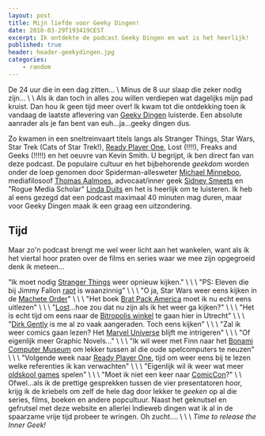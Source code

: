 ```yaml
---
layout: post
title: Mijn liefde voor Geeky Dingen!
date: 2018-03-29T193419CEST
excerpt: Ik ontdekte de podcast Geeky Dingen en wat is het heerlijk!
published: true
header: header-geekydingen.jpg
categories: 
    - random
---
```

De 24 uur die in een dag zitten...
\\
Minus de 8 uur slaap die zeker nodig zijn...
\\
\\
Als ik dan toch in alles zou willen verdiepen wat dagelijks mijn pad kruist. Dan hou ik geen tijd meer over! Ik kwam tot die ontdekking toen ik vandaag de laatste aflevering van [Geeky Dingen](https://soundcloud.com/geekydingen) luisterde. Een absolute aanrader als je fan bent van euh...ja...geeky dingen dus. 

Zo kwamen in een sneltreinvaart titels langs als Stranger Things, Star Wars, Star Trek (Cats of Star Trek!), [Ready Player One](http://readyplayeronemovie.com/), Lost (!!!!), Freaks and Geeks (!!!!!) en het oeuvre van Kevin Smith. U begrijpt, ik ben direct fan van deze podcast. De populaire cultuur en het bijbehorende _geekdom_ worden onder de loep genomen door Spiderman-allesweter [Michael Minneboo](http://www.michaelminneboo.nl/), mediafilosoof [Thomas Aalmoes](https://twitter.com/thomaalmoes), advocaat/inner geek [Sidney Smeets](https://twitter.com/advocaatsmeets) en "Rogue Media Scholar" [Linda Duits](https://twitter.com/lalalalinder) en het is heerlijk om te luisteren. Ik heb al eens gezegd dat een podcast maximaal 40 minuten mag duren, maar voor Geeky Dingen maak ik een graag een uitzondering. 

## Tijd
Maar zo'n podcast brengt me wel weer licht aan het wankelen, want als ik het viertal hoor praten over de films en series waar we mee zijn opgegroeid denk ik meteen...

"Ik moet nodig [Stranger Things](http://www.mtv.co.uk/stranger-things/news/this-fan-theory-that-stranger-things-and-it-are-connected-is-way-too-freaky-to-deal-with) weer opnieuw kijken."
\\
\\
\\
"PS: Eleven die bij Jimmy Fallon [rapt](https://www.youtube.com/watch?v=ZE7TS2Rituo) is waanzinnig"
\\
\\
\\
"O ja, Star Wars weer eens kijken in de [Machete Order](http://www.nomachetejuggling.com/2011/11/11/the-star-wars-saga-suggested-viewing-order/)"
\\
\\
\\
"Het boek [Brat Pack America](https://www.amazon.com/gp/product/B01L62VCAC/ref=kinw_myk_ro_title) moet ik nu echt eens uitlezen"
\\
\\
\\
"[Lost](http://ericknowsitall.com/ultimate-lost-theory/)...hoe zou dat nu zijn als ik het weer ga kijken?"
\\
\\
\\
"Het is echt tijd om eens naar de [Bitropolis winkel](https://bitropolis.nl/) te gaan hier in Utrecht"
\\
\\
\\
"[Dirk Gently](http://www.metacritic.com/tv/dirk-gentlys-holistic-detective-agency) is me al zo vaak aangeraden. Toch eens kijken"
\\
\\
\\
"Zal ik weer comics gaan lezen? Het [Marvel Universe](https://www.youtube.com/watch?v=s2bNw5Ye8Ek) blijft me intrigeren"
\\
\\
\\
"Of eigenlijk meer Graphic Novels..."
\\
\\
\\
"Ik wil weer met Finn naar het [Bonami Computer Museum](https://computermuseum.nl/) om lekker tussen al die oude spelcomputers te neuzen"
\\
\\
\\
"Volgende week naar [Ready Player One](http://readyplayeronemovie.com/), tijd om weer eens bij te lezen welke referenties ik kan verwachten"
\\
\\
\\
"Eigenlijk wil ik weer wat meer [oldskool games](http://openemu.org/) spelen"
\\
\\
\\
"Moet ik niet een keer naar [ComicCon](http://www.dutchcomiccon.com/)?"
\\
\\
Ofwel...als ik de prettige gesprekken tussen de vier presentatoren hoor, krijg ik de kriebels om zelf de hele dag door lekker te _geeken_ op al die series, films, boeken en andere popcultuur. Naast het geknutsel en gefrutsel met deze website en allerlei Indieweb dingen wat ik al in de spaarzame vrije tijd probeer te wringen. Oh zucht....
\\
\\
\\
*Time to release the Inner Geek!*